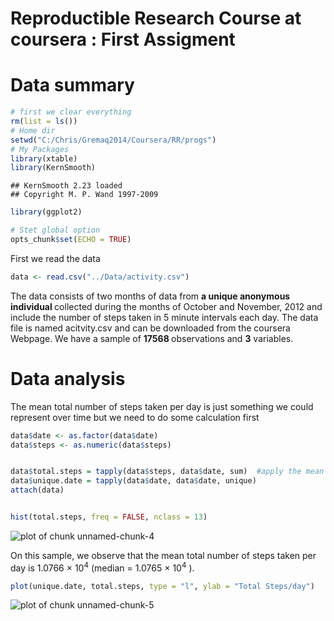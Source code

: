 Reproductible Research Course  at coursera : First Assigment
========================================================

# Data summary


```r
# first we clear everything
rm(list = ls())
# Home dir
setwd("C:/Chris/Gremaq2014/Coursera/RR/progs")
# My Packages
library(xtable)
library(KernSmooth)
```

```
## KernSmooth 2.23 loaded
## Copyright M. P. Wand 1997-2009
```

```r
library(ggplot2)

# Stet global option
opts_chunk$set(ECHO = TRUE)
```

First we read the data

```r
data <- read.csv("../Data/activity.csv")
```


The data consists of two months of data from <b> a unique anonymous individual </b> collected during the months of October and November, 2012 and include the number of steps taken in 5 minute intervals each day. The data file is named  acitvity.csv and can be downloaded from the coursera Webpage. We have a sample of  <b>17568 </b> observations and <b>3</b> variables.

# Data analysis 
The mean total number of steps taken per day is just something we could represent over time but we need to do some calculation first


```r
data$date <- as.factor(data$date)
data$steps <- as.numeric(data$steps)


data$total.steps = tapply(data$steps, data$date, sum)  #apply the mean function to count steps  each date
data$unique.date = tapply(data$date, data$date, unique)
attach(data)
```




```r

hist(total.steps, freq = FALSE, nclass = 13)
```

![plot of chunk unnamed-chunk-4](figure/unnamed-chunk-4.png) 


On this sample, we observe that the mean total number of steps taken per day is 
1.0766 &times; 10<sup>4</sup>  (median =  1.0765 &times; 10<sup>4</sup>  ).



```r
plot(unique.date, total.steps, type = "l", ylab = "Total Steps/day")
```

![plot of chunk unnamed-chunk-5](figure/unnamed-chunk-5.png) 



